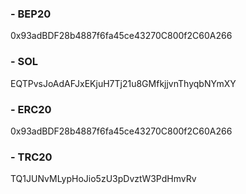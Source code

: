 ### - BEP20
0x93adBDF28b4887f6fa45ce43270C800f2C60A266
### - SOL
EQTPvsJoAdAFJxEKjuH7Tj21u8GMfkjjvnThyqbNYmXY
### - ERC20
0x93adBDF28b4887f6fa45ce43270C800f2C60A266
### - TRC20
TQ1JUNvMLypHoJio5zU3pDvztW3PdHmvRv
